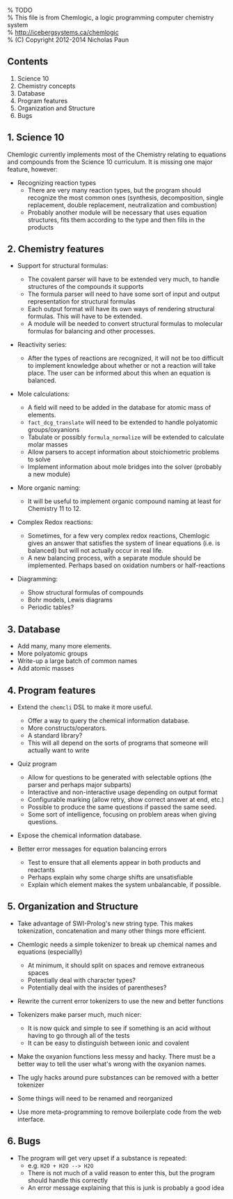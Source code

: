 % TODO  
% This file is from Chemlogic, a logic programming computer chemistry system  
% <http://icebergsystems.ca/chemlogic>  
% (C) Copyright 2012-2014 Nicholas Paun  


## Contents ##
1. Science 10
2. Chemistry concepts
3. Database
4. Program features
5. Organization and Structure
6. Bugs



## 1. Science 10 ##

Chemlogic currently implements most of the Chemistry relating to equations and compounds from the Science 10 curriculum. It is missing one major feature, however:

* Recognizing reaction types
	* There are very many reaction types, but the program should recognize the most common ones (synthesis, decomposition, single replacement, double replacement, neutralization and combustion)
	* Probably another module will be necessary that uses equation structures, fits them according to the type and then fills in the products



## 2. Chemistry features ##

* Support for structural formulas:
	* The covalent parser will have to be extended very much, to handle structures of the compounds it supports
	* The formula parser will need to have some sort of input and output representation for structural formulas
	* Each output format will have its own ways of rendering structural formulas. This will have to be extended.
	* A module will be needed to convert structural formulas to molecular formulas for balancing and other processes.

* Reactivity series:
	* After the types of reactions are recognized, it will not be too difficult to implement knowledge about whether or not a reaction will take place. The user can be informed about this when an equation is balanced.

* Mole calculations:
	* A field will need to be added in the database for atomic mass of elements.
	* `fact_dcg_translate` will need to be extended to handle polyatomic groups/oxyanions
	* Tabulate or possibly `formula_normalize` will be extended to calculate molar masses
	* Allow parsers to accept information about stoichiometric problems to solve
	* Implement information about mole bridges into the solver (probably a new module)

* More organic naming:
	* It will be useful to implement organic compound naming at least for Chemistry 11 to 12.

* Complex Redox reactions:
	* Sometimes, for a few very complex redox reactions, Chemlogic gives an answer that satisfies the system of linear equations (i.e. is balanced) but will not actually occur in real life.
	* A new balancing process, with a separate module should be implemented. Perhaps based on oxidation numbers or half-reactions

* Diagramming:
	* Show structural formulas of compounds
	* Bohr models, Lewis diagrams
	* Periodic tables?




## 3. Database ##

* Add many, many more elements.
* More polyatomic groups
* Write-up a large batch of common names
* Add atomic masses




## 4. Program features ##

* Extend the `chemcli` DSL to make it more useful.
	* Offer a way to query the chemical information database.
	* More constructs/operators.
	* A standard library?
	* This will all depend on the sorts of programs that someone will actually want to write

* Quiz program
	* Allow for questions to be generated with selectable options (the parser and perhaps major subparts)
	* Interactive and non-interactive usage depending on output format
	* Configurable marking (allow retry, show correct answer at end, etc.)
	* Possible to produce the same questions if passed the same seed.
	* Some sort of intelligence, focusing on problem areas when giving questions.

* Expose the chemical information database.

* Better error messages for equation balancing errors
	* Test to ensure that all elements appear in both products and reactants
	* Perhaps explain why some charge shifts are unsatisfiable
	* Explain which element makes the system unbalancable, if possible.




## 5. Organization and Structure ##

* Take advantage of SWI-Prolog's new string type. This makes tokenization, concatenation and many other things more efficient.
* Chemlogic needs a simple tokenizer to break up chemical names and equations (especiallly)
	* At minimum, it should split on spaces and remove extraneous spaces
	* Potentially deal with character types?
	* Potentially deal with the insides of parentheses?
* Rewrite the current error tokenizers to use the new and better functions
* Tokenizers make parser much, much nicer:
	* It is now quick and simple to see if something is an acid without having to go through all of the tests
	* It can be easy to distinguish between ionic and covalent


* Make the oxyanion functions less messy and hacky. There must be a better way to tell the user what's wrong with the oxyanion names.
* The ugly hacks around pure substances can be removed with a better tokenizer

* Some things will need to be renamed and reorganized

* Use more meta-programming to remove boilerplate code from the web interface.



## 6. Bugs ##

* The program will get very upset if a substance is repeated:
	* e.g. `H2O + H2O --> H2O`
	* There is not much of a valid reason to enter this, but the program should handle this correctly
	* An error message explaining that this is junk is probably a good idea

